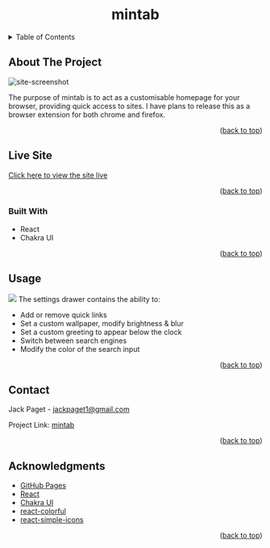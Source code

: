 <div id="top"></div>

<!-- PROJECT LOGO -->
<br />
<div align="center">
  <h1>mintab</h1>
</div>

<!-- TABLE OF CONTENTS -->
<details>
  <summary>Table of Contents</summary>
  <ol>
    <li><a href="#about-the-project">About The Project</a></li>
	<li><a href="#live-site">Live site</a></li>
	<li><a href="#built-with">Built With</a></li>
    <li><a href="#usage">Usage</a></li>
    <li><a href="#contact">Contact</a></li>
    <li><a href="#acknowledgments">Acknowledgments</a></li>
  </ol>
</details>

<!-- ABOUT THE PROJECT -->

## About The Project

![site-screenshot](https://i.imgur.com/oZbErPM.png)

The purpose of mintab is to act as a customisable homepage for your browser, providing quick access to sites. I have plans to release this as a browser extension for both chrome and firefox.

<p align="right">(<a href="#top">back to top</a>)</p>

<!-- LIVE SITE -->

## Live Site

[Click here to view the site live](https://jack-lp.github.io/mintab/)

<p align="right">(<a href="#top">back to top</a>)</p>

### Built With

- React
- Chakra UI

<p align="right">(<a href="#top">back to top</a>)</p>

<!-- USAGE EXAMPLES -->

## Usage

<img src="https://i.imgur.com/1fUe1nv.png">
The settings drawer contains the ability to:

- Add or remove quick links
- Set a custom wallpaper, modify brightness & blur
- Set a custom greeting to appear below the clock
- Switch between search engines
- Modify the color of the search input

<p align="right">(<a href="#top">back to top</a>)</p>

<!-- CONTACT -->

## Contact

Jack Paget - <a href="mailto:jackpaget1@gmail.com">jackpaget1@gmail.com</a>

Project Link: [mintab](https://github.com/Jack-LP/mintab)

<p align="right">(<a href="#top">back to top</a>)</p>

<!-- ACKNOWLEDGMENTS -->

## Acknowledgments

- [GitHub Pages](https://pages.github.com)
- [React](https://reactjs.org/)
- [Chakra UI](https://chakra-ui.com/)
- [react-colorful](https://www.npmjs.com/package/react-colorful)
- [react-simple-icons](https://www.npmjs.com/package/@icons-pack/react-simple-icons)

<p align="right">(<a href="#top">back to top</a>)</p>
